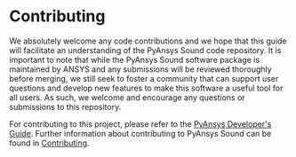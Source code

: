 # Contributing

We absolutely welcome any code contributions and we hope that this
guide will facilitate an understanding of the PyAnsys Sound code
repository. It is important to note that while the PyAnsys Sound software
package is maintained by ANSYS and any submissions will be reviewed
thoroughly before merging, we still seek to foster a community that can
support user questions and develop new features to make this software
a useful tool for all users. As such, we welcome and encourage any
questions or submissions to this repository.

For contributing to this project, please refer to the [PyAnsys Developer's Guide].
Further information about contributing to PyAnsys Sound can be found in [Contributing].

[PyAnsys Developer's Guide]: https://dev.docs.pyansys.com/index.html
[Contributing]: https://sound.docs.pyansys.com/version/dev/contribute.html
